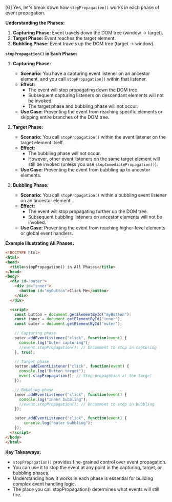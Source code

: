 [G] Yes, let's break down how `stopPropagation()` works in each phase of event propagation.

**Understanding the Phases:**

1.  **Capturing Phase:** Event travels down the DOM tree (window -> target).
2.  **Target Phase:** Event reaches the target element.
3.  **Bubbling Phase:** Event travels up the DOM tree (target -> window).

**`stopPropagation()` in Each Phase:**

1.  **Capturing Phase:**

    * **Scenario:** You have a capturing event listener on an ancestor element, and you call `stopPropagation()` within that listener.
    * **Effect:**
        * The event will stop propagating down the DOM tree.
        * Subsequent capturing listeners on descendant elements will not be invoked.
        * The target phase and bubbling phase will not occur.
    * **Use Case:** Preventing the event from reaching specific elements or skipping entire branches of the DOM tree.

2.  **Target Phase:**

    * **Scenario:** You call `stopPropagation()` within the event listener on the target element itself.
    * **Effect:**
        * The bubbling phase will not occur.
        * However, other event listeners on the same target element will still be invoked (unless you use `stopImmediatePropagation()`).
    * **Use Case:** Preventing the event from bubbling up to ancestor elements.

3.  **Bubbling Phase:**

    * **Scenario:** You call `stopPropagation()` within a bubbling event listener on an ancestor element.
    * **Effect:**
        * The event will stop propagating further up the DOM tree.
        * Subsequent bubbling listeners on ancestor elements will not be invoked.
    * **Use Case:** Preventing the event from reaching higher-level elements or global event handlers.

**Example Illustrating All Phases:**

```html
<!DOCTYPE html>
<html>
<head>
  <title>stopPropagation() in All Phases</title>
</head>
<body>
  <div id="outer">
    <div id="inner">
      <button id="myButton">Click Me</button>
    </div>
  </div>

  <script>
    const button = document.getElementById("myButton");
    const inner = document.getElementById("inner");
    const outer = document.getElementById("outer");

    // Capturing phase
    outer.addEventListener("click", function(event) {
      console.log("Outer capturing");
      //event.stopPropagation(); // Uncomment to stop in capturing
    }, true);

    // Target phase
    button.addEventListener("click", function(event) {
      console.log("Button target");
      event.stopPropagation(); // Stop propagation at the target
    });

    // Bubbling phase
    inner.addEventListener("click", function(event) {
      console.log("Inner bubbling");
      //event.stopPropagation(); // Uncomment to stop in bubbling
    });

    outer.addEventListener("click", function(event) {
        console.log("outer bubbling");
    });
  </script>
</body>
</html>
```

**Key Takeaways:**

* `stopPropagation()` provides fine-grained control over event propagation.
* You can use it to stop the event at any point in the capturing, target, or bubbling phases.
* Understanding how it works in each phase is essential for building complex event handling logic.
* The place you call stopPropagation() determines what events will still fire.
